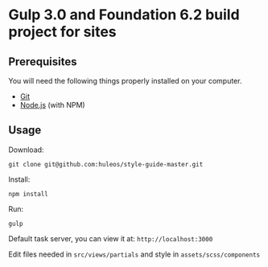 # Gulp 3.0 and Foundation 6.2 build project for sites

## Prerequisites

You will need the following things properly installed on your computer.

* [Git](http://git-scm.com/)
* [Node.js](http://nodejs.org/) (with NPM)

## Usage

Download:
```
git clone git@github.com:huleos/style-guide-master.git
```

Install:
```
npm install
```

Run:
```
gulp
```
Default task server, you can view it at: `http://localhost:3000`

Edit files needed in `src/views/partials` and style in `assets/scss/components`
